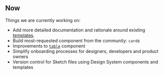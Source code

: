 ## Now

Things we are currently working on:

- Add more detailed documentation and rationale around existing [templates](https://designsystem.gov.au/templates).
- Build most-requested component from the community: `card`s
- Improvements to [`table`](https://designsystem.gov.au/components/table) component
- Simplify onboarding processes for designers, developers and product owners
- Version control for Sketch files using Design System components and templates
